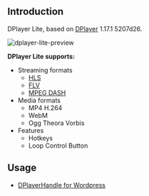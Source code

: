 ## Introduction
DPlayer Lite, based on [DPlayer](https://github.com/MoePlayer/DPlayer) 1.17.1 5207d26.

![dplayer-lite-preview](https://user-images.githubusercontent.com/6196903/33885965-eed74a92-df7f-11e7-9a18-d8e53b522c3f.png)

**DPlayer Lite supports:**

- Streaming formats
	- [HLS](https://github.com/video-dev/hls.js)
	- [FLV](https://github.com/Bilibili/flv.js)
	- [MPEG DASH](https://github.com/Dash-Industry-Forum/dash.js)
- Media formats
	- MP4 H.264
	- WebM
	- Ogg Theora Vorbis
- Features
	- Hotkeys
	- Loop Control Button

## Usage

- [DPlayerHandle for Wordpress](https://github.com/kn007/DPlayerHandle)

